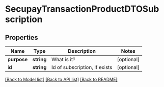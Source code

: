 # SecupayTransactionProductDTOSubscription

## Properties
Name | Type | Description | Notes
------------ | ------------- | ------------- | -------------
**purpose** | **string** | What is it? | [optional] 
**id** | **string** | Id of subscription, if exists | [optional] 

[[Back to Model list]](../README.md#documentation-for-models) [[Back to API list]](../README.md#documentation-for-api-endpoints) [[Back to README]](../README.md)



